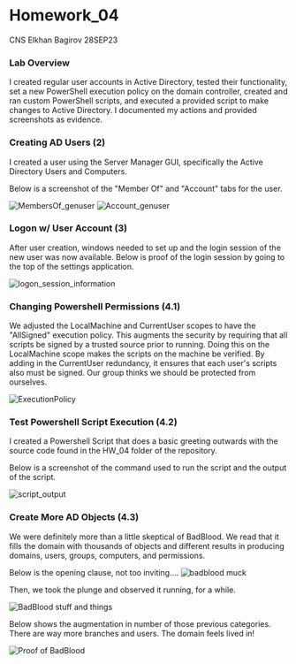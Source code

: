 # Homework_04
CNS Elkhan Bagirov 28SEP23

### Lab Overview
I created regular user accounts in Active Directory, tested their functionality, set a new PowerShell execution policy on the domain controller, created and ran custom PowerShell scripts, and executed a provided script to make changes to Active Directory. I documented my actions and provided screenshots as evidence.

### Creating AD Users (2)

I created a user using the Server Manager GUI, specifically the Active Directory Users and Computers.

Below is a screenshot of the "Member Of" and "Account" tabs for the user.

![MembersOf_genuser](https://github.com/YuanHusband/CNS/assets/90392600/a4671c17-42f2-4b88-916d-a6f88db1390a)
![Account_genuser](https://github.com/YuanHusband/CNS/assets/90392600/fe2f98d3-f65c-410b-86a9-5664f92f7595)

### Logon w/ User Account (3)

 After user creation, windows needed to set up and the login session of the new user was now available. Below is proof of the login session by going to the top of the settings application.
 
 ![logon_session_information](https://github.com/YuanHusband/CNS/assets/90392600/a503ea24-b17d-4e8a-98a4-2bf5ef6bfd9c)

 ### Changing Powershell Permissions (4.1)

We adjusted the LocalMachine and CurrentUser scopes to have the "AllSigned" execution policy. This augments the security by requiring that all scripts be signed by a trusted source prior to running. Doing this on the LocalMachine scope makes the scripts on the machine be verified. By adding in the CurrentUser redundancy, it ensures that each user's scripts also must be signed. Our group thinks we should be protected from ourselves.

 ![ExecutionPolicy](https://github.com/YuanHusband/CNS/assets/90392600/59ddc893-a022-453a-a69d-c7efb6163fe5)

 ### Test Powershell Script Execution (4.2)

 I created a Powershell Script that does a basic greeting outwards with the source code found in the HW_04 folder of the repository.

 Below is a screenshot of the command used to run the script and the output of the script.

 ![script_output](https://github.com/YuanHusband/CNS/assets/90392600/cddcfe68-bfee-441c-8cf2-3ae0b066398e)

 ### Create More AD Objects (4.3)

We were definitely more than a little skeptical of BadBlood. We read that it fills the domain with thousands of objects and different results in producing domains, users, groups, computers, and permissions.

Below is the opening clause, not too inviting....
![badblood muck](https://github.com/YuanHusband/CNS/assets/90392600/90bd69d0-bd2d-42c6-a94c-8b04944db622)

Then, we took the plunge and observed it running, for a while.

![BadBlood stuff and things](https://github.com/YuanHusband/CNS/assets/90392600/9f030b22-19fa-4385-b7e6-c18b0cd3c6c6)

Below shows the augmentation in number of those previous categories. There are way more branches and users. The domain feels lived in!

![Proof of BadBlood](https://github.com/YuanHusband/CNS/assets/90392600/90515ea4-8772-4dd9-8e28-59e7b55a7298)
